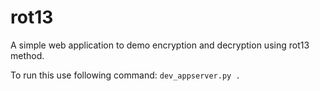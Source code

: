 # rot13
A simple web application to demo encryption and decryption using rot13 method. 


To run this use following command: 
`dev_appserver.py .`
